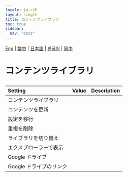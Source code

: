```yaml
---
locale: ja-rJP
layout: single
title: コンテンツライブラリ
toc: true
sidebar:
  nav: "docs"
---
```

[Eng](/dancexr/menu/2025.4/system/library) | [繁中](/tw/dancexr/menu/2025.4/system/library) | [日本語](/jp/dancexr/menu/2025.4/system/library) | [한국어](/kr/dancexr/menu/2025.4/system/library) | [简中](/zh/dancexr/menu/2025.4/system/library)

# コンテンツライブラリ

## 

| Setting | Value | Description |
| :--- | --- | :--- |
| コンテンツライブラリ || 
| コンテンツを更新 || 
| 設定を移行 || 
| 重複を削除 || 
| ライブラリを切り替え || 
| エクスプローラーで表示 || 
| Google ドライブ || 
| Google ドライブのリンク || 
